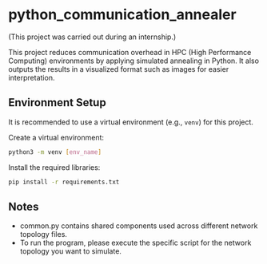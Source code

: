 # python_communication_annealer
(This project was carried out during an internship.)

This project reduces communication overhead in HPC (High Performance Computing) environments by applying simulated annealing in Python.
It also outputs the results in a visualized format such as images for easier interpretation.

## Environment Setup
It is recommended to use a virtual environment (e.g., `venv`) for this project.

Create a virtual environment:
```bash
python3 -m venv [env_name]
```

Install the required libraries:
```bash
pip install -r requirements.txt
```

## Notes
* common.py contains shared components used across different network topology files.
* To run the program, please execute the specific script for the network topology you want to simulate.